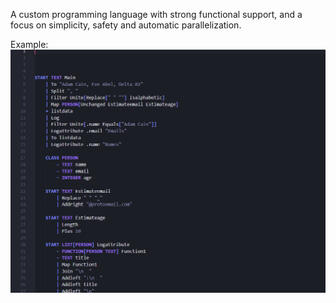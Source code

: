 A custom programming language with strong functional support,
and a focus on simplicity, safety and automatic parallelization.

Example:
![alt text](https://github.com/jTafelmaier/ll_compiler/blob/main/documentation/example.png "Example of ll programming language")
